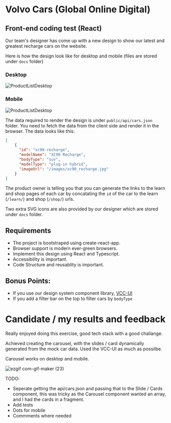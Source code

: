 # Volvo Cars (Global Online Digital) 
## Front-end coding test (React)

Our team's designer has come up with a new design to show our latest and greatest recharge cars on the website.

Here is how the design look like for desktop and mobile (files are stored under `docs` folder)

### Desktop
![ProductListDesktop](./docs/ProductList-Desktop.png)

### Mobile
![ProductListDesktop](./docs/ProductList-Mobile.png)

The data required to render the design is under `public/api/cars.json` folder. You need to fetch the data from the client side and render it in the browser. The data looks like this: 

```json
[
    {
      "id": "xc90-recharge",
      "modelName": "XC90 Recharge", 
      "bodyType": "suv",
      "modelType": "plug-in hybrid",
      "imageUrl": "/images/xc90_recharge.jpg"
    }
]
```

The product owner is telling you that you can generate the links to the learn and shop pages of each car by concatating the `id` of the car to the learn (`/learn/`) and shop (`/shop/`) urls.

Two extra SVG icons are also provided by our designer which are stored under `docs` folder.

## Requirements
- The project is bootstraped using create-react-app.
- Browser support is modern ever-green browsers.
- Implement this design using React and Typescript.
- Accessibility is important.
- Code Structure and reusablity is important.

## Bonus Points:
- If you use our design system component library, [VCC-UI](https://vcc-ui.netlify.app)
- If you add a filter bar on the top to filter cars by `bodyType`


# Candidate / my results and feedback

Really enjoyed doing this exercise, good tech stack with a good challange.

Achieved creating the carousel, with the slides / card dynamically generated from the mock car data.
Used the VCC-UI as much as possilbe.

Carousel works on desktop and mobile.

![ezgif com-gif-maker (23)](https://user-images.githubusercontent.com/3845604/129958880-22022ebe-49e3-4721-821c-79aae112af20.gif)


TODO:
- Seperate getting the api/cars.json and passing that to the Slide / Cards component, this was tricky as the Carousel component wanted an array, and I had the cards in a fragment.
- Add tests
- Dots for mobile
- Commments where needed

